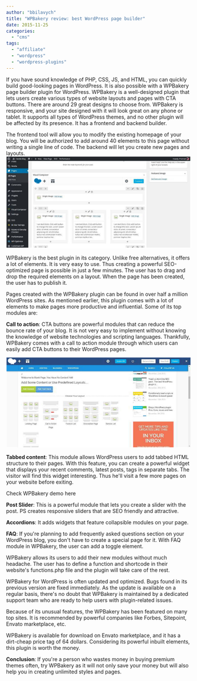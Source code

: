 ```yaml
---
author: "bbilavych"
title: "WPBakery review: best WordPress page builder"
date: 2015-11-25
categories: 
  - "cms"
tags: 
  - "affiliate"
  - "wordpress"
  - "wordpress-plugins"
---
```


If you have sound knowledge of PHP, CSS, JS, and HTML, you can quickly build good-looking pages in WordPress. It is also possible with a WPBakery page builder plugin for WordPress. WPBakery is a well-designed plugin that lets users create various types of website layouts and pages with CTA buttons. There are around 29 great designs to choose from. WPBakery is responsive, and your site designed with it will look great on any phone or tablet. It supports all types of WordPress themes, and no other plugin will be affected by its presence. It has a frontend and backend builder.

The frontend tool will allow you to modify the existing homepage of your blog. You will be authorized to add around 40 elements to this page without writing a single line of code. The backend will let you create new pages and layouts.![](images/1.png)

WPBakery is the best plugin in its category. Unlike free alternatives, it offers a lot of elements. It is very easy to use. Thus creating a powerful SEO-optimized page is possible in just a few minutes. The user has to drag and drop the required elements on a layout. When the page has been created, the user has to publish it.

Pages created with the WPBakery plugin can be found in over half a million WordPress sites. As mentioned earlier, this plugin comes with a lot of elements to make pages more productive and influential. Some of its top modules are:

**Call to action**: CTA buttons are powerful modules that can reduce the bounce rate of your blog. It is not very easy to implement without knowing the knowledge of website technologies and scripting languages. Thankfully, WPBakery comes with a call to action module through which users can easily add CTA buttons to their WordPress pages.

![](images/2.png)

**Tabbed content**: This module allows WordPress users to add tabbed HTML structure to their pages. With this feature, you can create a powerful widget that displays your recent comments, latest posts, tags in separate tabs. The visitor will find this widget interesting. Thus he'll visit a few more pages on your website before exiting.

Check WPBakery demo here

**Post Slider**: This is a powerful module that lets you create a slider with the post. PS creates responsive sliders that are SEO friendly and attractive.

**Accordions**: It adds widgets that feature collapsible modules on your page.

**FAQ**: If you're planning to add frequently asked questions section on your WordPress blog, you don't have to create a special page for it. With FAQ module in WPBakery, the user can add a toggle element.

WPBakery allows its users to add their new modules without much headache. The user has to define a function and shortcode in their website's functions.php file and the plugin will take care of the rest.

WPBakery for WordPress is often updated and optimized. Bugs found in its previous version are fixed immediately. As the update is available on a regular basis, there's no doubt that WPBakery is maintained by a dedicated support team who are ready to help users with plugin-related issues.

Because of its unusual features, the WPBakery has been featured on many top sites. It is recommended by powerful companies like Forbes, Sitepoint, Envato marketplace, etc.

WPBakery is available for download on Envato marketplace, and it has a dirt-cheap price tag of 64 dollars. Considering its powerful inbuilt elements, this plugin is worth the money.

**Conclusion**: If you're a person who wastes money in buying premium themes often, try WPBakery as it will not only save your money but will also help you in creating unlimited styles and pages.
